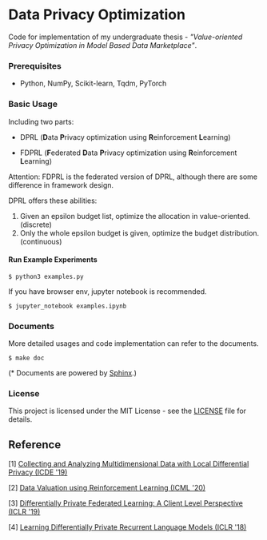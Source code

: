 # Data Privacy Optimization

Code for implementation of my undergraduate thesis - _"Value-oriented Privacy Optimization in Model Based Data Marketplace"_.

### Prerequisites

- Python, NumPy, Scikit-learn, Tqdm, PyTorch

### Basic Usage

Including two parts:

* DPRL (**D**ata **P**rivacy optimization using **R**einforcement **L**earning)

* FDPRL (**F**ederated **D**ata **P**rivacy optimization using **R**einforcement **L**earning)

Attention: FDPRL is the federated version of DPRL, although there are some difference in framework design.

DPRL offers these abilities:

1. Given an epsilon budget list, optimize the allocation in value-oriented. (discrete)
2. Only the whole epsilon budget is given, optimize the budget distribution. (continuous)


#### Run Example Experiments

```
$ python3 examples.py
```

If you have browser env, jupyter notebook is recommended.

```
$ jupyter_notebook examples.ipynb
```

### Documents

More detailed usages and code implementation can refer to the documents.

```
$ make doc
```

(\* Documents are powered by [Sphinx](https://github.com/sphinx-doc/sphinx).)

### License

This project is licensed under the MIT License - see the [LICENSE](./LICENSE) file for details.

## Reference

[1] [Collecting and Analyzing Multidimensional Data with Local Differential Privacy (ICDE '19)](https://arxiv.org/pdf/1907.00782.pdf)

[2] [Data Valuation using Reinforcement Learning (ICML '20)](http://proceedings.mlr.press/v119/yoon20a/yoon20a.pdf)

[3] [Differentially Private Federated Learning: A Client Level Perspective (ICLR '19)](https://arxiv.org/pdf/1712.07557.pdf)

[4] [Learning Differentially Private Recurrent Language Models (ICLR '18)](https://arxiv.org/abs/1710.06963)

